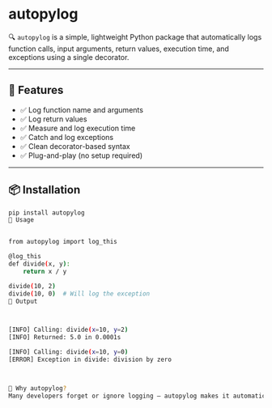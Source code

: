 # autopylog

🔍 `autopylog` is a simple, lightweight Python package that automatically logs function calls, input arguments, return values, execution time, and exceptions using a single decorator.

---

## 🚀 Features

- ✅ Log function name and arguments
- ✅ Log return values
- ✅ Measure and log execution time
- ✅ Catch and log exceptions
- ✅ Clean decorator-based syntax
- ✅ Plug-and-play (no setup required)

---

## 📦 Installation

```bash
pip install autopylog
🧠 Usage


from autopylog import log_this

@log_this
def divide(x, y):
    return x / y

divide(10, 2)
divide(10, 0)  # Will log the exception
🧾 Output



[INFO] Calling: divide(x=10, y=2)
[INFO] Returned: 5.0 in 0.0001s

[INFO] Calling: divide(x=10, y=0)
[ERROR] Exception in divide: division by zero



🧩 Why autopylog?
Many developers forget or ignore logging — autopylog makes it automatic and painless. Ideal for debugging, tracing, and monitoring Python functions in any project.


